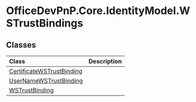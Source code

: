 # OfficeDevPnP.Core.IdentityModel.WSTrustBindings

## Classes
|**Class**|**Description**|
|:-----|:-----|
|[CertificateWSTrustBinding](OfficeDevPnP.Core.IdentityModel.WSTrustBindings.CertificateWSTrustBinding.md)||
|[UserNameWSTrustBinding](OfficeDevPnP.Core.IdentityModel.WSTrustBindings.UserNameWSTrustBinding.md)||
|[WSTrustBinding](OfficeDevPnP.Core.IdentityModel.WSTrustBindings.WSTrustBinding.md)||

